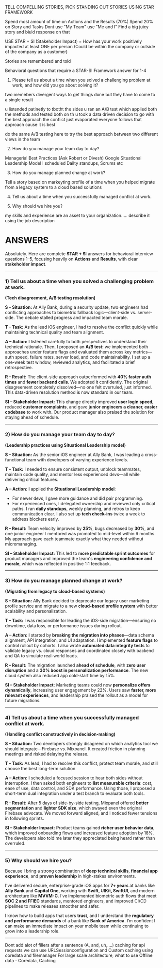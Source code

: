 
TELL COMPELLING STORIES, PICK STANDING OUT STORIES USING STAR FRAMEWORK

Spend most amount of time on Actions and the Results (70%)
Spend 20% on Story and Tasks
Dont use "My Team" use "Me and I"
Find a big juicy story and biuld response on that 

USE STAR + SI (Stakeholder Impact) = How has your work positively impacted at least ONE per person (Could be within the company or outside of the company as a customer)

Stories are remembered and told

Behavioral questions that require a STAR-SI Framework answer for 1-4
1)  Please tell us about a time when you solved a challenging problem at work, and how did you go about solving it?

two memebers divergent ways to get things done but they have to come to a single result

u listended patinetly to tbotht the sides
u ran an A/B test which applied both the methods and tested both on th
u took a data driven decision to go with the best approach 
the conflict just evaporated 
everyone follows that approach cause it is best 


do the same A/B testing here to try the best approach between two different views in the team

2)  How do you manage your team day to day?

Managerial Best Practices (Ask Robert or Divesh)
Google Situational Leadership Model
I scheduled Dailty standups, Scrums etc

3)  How do you manage planned change at work?

Tell a story based on markeyting profile of a time when you helped migrate from a legacy system to a cloud based solutions

4)  Tell us about a time when you successfully managed conflict at work.



5)  Why should we hire you?

my skills and experience are an asset to your organization..... describe it using the job description 





ANSWERS
=
Absolutely. Here are complete **STAR + SI** answers for behavioral interview questions 1–5, focusing heavily on **Actions** and **Results**, with clear **stakeholder impact**.

---

### **1) Tell us about a time when you solved a challenging problem at work.**

**(Tech disagreement, A/B testing resolution)**

**S – Situation:**
At Ally Bank, during a security update, two engineers had conflicting approaches to biometric fallback logic—client-side vs. server-side. The debate stalled progress and impacted team morale.

**T – Task:**
As the lead iOS engineer, I had to resolve the conflict quickly while maintaining technical quality and team alignment.

**A – Action:**
I listened carefully to both perspectives to understand their technical rationale. Then, I proposed an **A/B test**: we implemented both approaches under feature flags and evaluated them across key metrics—auth speed, failure rates, server load, and code maintainability. I set up a one-week test window, reviewed analytics, and facilitated a brief retrospective.

**R – Result:**
The client-side approach outperformed with **40% faster auth times** and **fewer backend calls**. We adopted it confidently. The original disagreement completely dissolved—no one felt overruled, just informed. This data-driven resolution method is now standard in our team.

**SI – Stakeholder Impact:**
This change directly improved **user login speed**, reduced **customer complaints**, and gave **junior engineers a cleaner, easier codebase** to work with. Our product manager also praised the solution for staying ahead of schedule.

---

### **2) How do you manage your team day to day?**

**(Leadership practices using Situational Leadership model)**

**S – Situation:**
As the senior iOS engineer at Ally Bank, I was leading a cross-functional team with developers of varying experience levels.

**T – Task:**
I needed to ensure consistent output, unblock teammates, maintain code quality, and mentor less experienced devs—all while delivering critical features.

**A – Action:**
I applied the **Situational Leadership model**:

* For newer devs, I gave more guidance and did pair programming.
* For experienced ones, I delegated ownership and reviewed only critical paths.
  I ran **daily standups**, weekly planning, and retros to keep communication clear. I also set up **tech check-ins** twice a week to address blockers early.

**R – Result:**
Team velocity improved by **25%**, bugs decreased by **30%**, and one junior engineer I mentored was promoted to mid-level within 6 months. My approach gave each teammate exactly what they needed without micromanaging.

**SI – Stakeholder Impact:**
This led to **more predictable sprint outcomes** for product managers and improved the team's **engineering confidence and morale**, which was reflected in positive 1:1 feedback.

---

### **3) How do you manage planned change at work?**

**(Migrating from legacy to cloud-based systems)**

**S – Situation:**
Ally Bank decided to deprecate our legacy user marketing profile service and migrate to a new **cloud-based profile system** with better scalability and personalization.

**T – Task:**
I was responsible for leading the iOS-side migration—ensuring no downtime, data loss, or performance issues during rollout.

**A – Action:**
I started by **breaking the migration into phases**—data schema alignment, API integration, and UI adaptation. I implemented **feature flags** to control rollout by cohorts. I also wrote **automated data integrity tests** to validate legacy vs. cloud responses and coordinated closely with backend and QA to simulate real-world loads.

**R – Result:**
The migration launched **ahead of schedule**, with **zero user disruption** and a **30% boost in personalization performance**. The new cloud system also reduced app cold-start time by 15%.

**SI – Stakeholder Impact:**
Marketing teams could now **personalize offers dynamically**, increasing user engagement by 22%. Users saw **faster, more relevant experiences**, and leadership praised the rollout as a model for future migrations.

---

### **4) Tell us about a time when you successfully managed conflict at work.**

**(Handling conflict constructively in decision-making)**

**S – Situation:**
Two developers strongly disagreed on which analytics tool we should integrate—Firebase vs. Mixpanel. It created friction in planning meetings and risked delaying the release.

**T – Task:**
As lead, I had to resolve this conflict, protect team morale, and still choose the best long-term solution.

**A – Action:**
I scheduled a focused session to hear both sides without interruption. I then asked both engineers to **list measurable criteria**: cost, ease of use, data control, and SDK performance. Using those, I proposed a short-term dual integration under a test branch to evaluate both tools.

**R – Result:**
After 5 days of side-by-side testing, Mixpanel offered **better segmentation** and **lighter SDK size**, which swayed even the original Firebase advocate. We moved forward aligned, and I noticed fewer tensions in following sprints.

**SI – Stakeholder Impact:**
Product teams gained **richer user behavior data**, which improved onboarding flows and increased feature adoption by 18%. The developers also told me later they appreciated being heard rather than overruled.

---

### **5) Why should we hire you?**

Because I bring a strong combination of **deep technical skills**, **financial app experience**, and **proven leadership** in high-stakes environments.

I've delivered secure, enterprise-grade iOS apps for **7+ years** at banks like **Ally Bank** and **Capital One**, working with **Swift, UIKit, SwiftUI**, and modern architecture like **MVVM-C**. I’ve implemented biometric auth flows that meet **SOC 2 and FFIEC** standards, mentored engineers, and improved CI/CD pipelines to make releases smoother and safer.

I know how to build apps that users **trust**, and I understand the **regulatory and performance demands** of a bank like **Bank of America**. I’m confident I can make an immediate impact on your mobile team while continuing to grow into a leadership role.

---






Dont add alot of fillers after a sentence (A, and, uh,....)
caching for api requests we can use URLSessionconfiguration and Custom caching using coredata and filemanager
For large scale architecture, what to use
Offline data - Coredata, Caching


